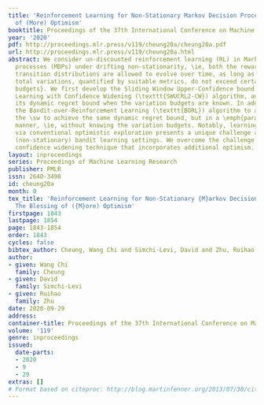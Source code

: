 ```yaml
---
title: 'Reinforcement Learning for Non-Stationary Markov Decision Processes: The Blessing
  of (More) Optimism'
booktitle: Proceedings of the 37th International Conference on Machine Learning
year: '2020'
pdf: http://proceedings.mlr.press/v119/cheung20a/cheung20a.pdf
url: http://proceedings.mlr.press/v119/cheung20a.html
abstract: We consider un-discounted reinforcement learning (RL) in Markov decision
  processes (MDPs) under drifting non-stationarity, \ie, both the reward and state
  transition distributions are allowed to evolve over time, as long as their respective
  total variations, quantified by suitable metrics, do not exceed certain \emph{variation
  budgets}. We first develop the Sliding Window Upper-Confidence bound for Reinforcement
  Learning with Confidence Widening (\texttt{SWUCRL2-CW}) algorithm, and establish
  its dynamic regret bound when the variation budgets are known. In addition, we propose
  the Bandit-over-Reinforcement Learning (\texttt{BORL}) algorithm to adaptively tune
  the \sw to achieve the same dynamic regret bound, but in a \emph{parameter-free}
  manner, \ie, without knowing the variation budgets. Notably, learning drifting MDPs
  via conventional optimistic exploration presents a unique challenge absent in existing
  (non-stationary) bandit learning settings. We overcome the challenge by a novel
  confidence widening technique that incorporates additional optimism.
layout: inproceedings
series: Proceedings of Machine Learning Research
publisher: PMLR
issn: 2640-3498
id: cheung20a
month: 0
tex_title: 'Reinforcement Learning for Non-Stationary {M}arkov Decision Processes:
  The Blessing of ({M}ore) Optimism'
firstpage: 1843
lastpage: 1854
page: 1843-1854
order: 1843
cycles: false
bibtex_author: Cheung, Wang Chi and Simchi-Levi, David and Zhu, Ruihao
author:
- given: Wang Chi
  family: Cheung
- given: David
  family: Simchi-Levi
- given: Ruihao
  family: Zhu
date: 2020-09-29
address: 
container-title: Proceedings of the 37th International Conference on Machine Learning
volume: '119'
genre: inproceedings
issued:
  date-parts:
  - 2020
  - 9
  - 29
extras: []
# Format based on citeproc: http://blog.martinfenner.org/2013/07/30/citeproc-yaml-for-bibliographies/
---
```

